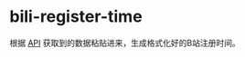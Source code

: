 # bili-register-time

根据 [API](https://member.bilibili.com/x2/creative/h5/calendar/card?ts=1576425600&spm_id_from=333.788.b_636f6d6d656e74.6) 获取到的数据粘贴进来，生成格式化好的B站注册时间。

